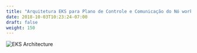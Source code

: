 ```yaml
---
title: "Arquitetura EKS para Plano de Controle e Comunicação do Nó worker"
date: 2018-10-03T10:23:24-07:00
draft: false
weight: 150
---
```



![EKS Architecture](/images/introduction/eks-architecture.svg)
